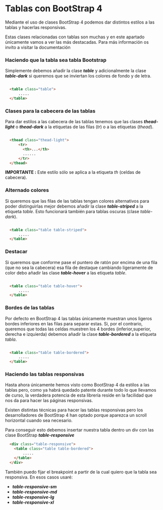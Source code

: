 # Tablas con BootStrap 4

Mediante el uso de clases BootStrap 4 podemos dar distintos estilos a las tablas y hacerlas responsivas.

Estas clases relacionadas con tablas son muchas y en este apartado únicamente vamos a ver las más destacadas. Para más información os invito a visitar la documentación

### Haciendo que la tabla sea tabla Bootstrap

Simplemente debemos añadir la clase ***table*** y adicionalmente la clase ***table-dark*** si queremos que se inviertan los colores de fondo y de letra.

```html

  <table class="table">
      .....      
  </table>

```

### Clases para la cabecera de las tablas

Para dar estilos a las cabecera de las tablas tenemos que las clases ***thead-light*** o ***thead-dark***  a la etiquetas de las filas (*tr*) o a las etiquetas (*thead*).

```html

  <thead class="thead-light">
      <tr>
        <th>...</th>
        ......
      </tr>
  </thead>
```

**IMPORTANTE :** Este estilo sólo se aplica a la etiqueta *th* (celdas de cabecera).

### Alternado colores

Si queremos que las filas de las tablas tengan colores alternativos para poder distinguirlas mejor debemos añadir la clase ***table-striped*** a la etiqueta *table*. Esto funcionará también para tablas oscuras (clase *table-dark*).

```html

  <table class="table table-striped">
      .....      
  </table>

```

### Destacar

Si queremos que conforme pase el puntero de ratón por encima de una fila (que no sea la cabecera) esa fila de destaque cambiando ligeramente de color debo añadir las clase ***table-hover*** a las etiqueta *table*.

```html

  <table class="table table-hover">
      .....      
  </table>

```

### Bordes de las tablas

Por defecto en BootStrap 4 las tablas únicamente  muestran unos ligeros bordes inferiores en las filas para separar estas. Si, por el contrario, queremos que todas las celdas muestren los 4 bordes (inferior,superior, derecha e izquierda) debemos añadir la clase ***table-bordered*** a la etiqueta *tabla*.


```html

  <table class="table table-bordered">
      .....      
  </table>

```

### Haciendo las tablas responsivas

Hasta ahora únicamente hemos visto como BootStrap 4 da estilos a las tablas pero, como ya habrá quedado patente durante todo lo que llevamos de curso, la verdadera potencia de esta librería reside en la facilidad que nos da para hacer las páginas responsivas.

Existen distintas técnicas para hacer las tablas responsivas pero los desarrolladores de BootStrap 4 han optado porque aparezca un scroll horizontal cuando sea necesario.

Para conseguir esto debemos insertar nuestra tabla dentro un div con las clase BootStrap ***table-responsive***

```html
  <div class="table-responsive">
    <table class="table table-bordered">
        .....      
    </table>
  </div>
```
También puedo fijar el breakpoint a partir de la cual quiero que la tabla sea responsiva. En esos casos usaré:

* ***table-responsive-sm***
* ***table-responsive-md***
* ***table-responsive-lg***
* ***table-responsive-xl***
